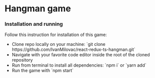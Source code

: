 <h1>Hangman game</h1>

<h3>Installation and running</h3>
Follow this instruction for installation of this game:
<ul>
<li>Clone repo locally on your machine: `git clone https://github.com/IvanMilovac/react-redux-ts-hangman.git`</li>
<li>Navigate with your favorite code editor inside the root of the cloned repository</li>
<li>Run from terminal to install all dependencies: `npm i` or `yarn add`</li>
<li>Run the game with `npm start`</li>
</ul>